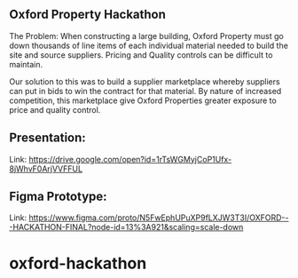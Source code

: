 
## Oxford Property Hackathon

The Problem: When constructing a large building, Oxford Property must go down thousands of line items of each individual material needed to build the site and source suppliers. Pricing and Quality controls can be difficult to maintain.

Our solution to this was to build a supplier marketplace whereby suppliers can put in bids to win the contract for that material. By nature of increased competition, this marketplace give Oxford Properties greater exposure to price and quality control. 

## Presentation:
Link: https://drive.google.com/open?id=1rTsWGMyjCoP1Ufx-8jWhvF0ArjVVFFUL

## Figma Prototype:
Link: https://www.figma.com/proto/N5FwEphUPuXP9fLXJW3T3I/OXFORD---HACKATHON-FINAL?node-id=13%3A921&scaling=scale-down
# oxford-hackathon
